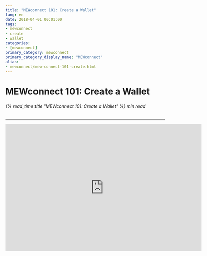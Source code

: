 ```yaml
---
title: "MEWconnect 101: Create a Wallet"
lang: en
date: 2018-04-01 00:01:00
tags:
- mewconnect
- create
- wallet
categories:
- [mewconnect]
primary_category: mewconnect
primary_category_display_name: "MEWconnect"
alias:
- mewconnect/mew-connect-101-create.html
---
```


# __MEWconnect 101: Create a Wallet__
###### {% read_time title "MEWconnect 101: Create a Wallet" %} min read
***

<iframe width="619" height="400" src="https://www.youtube.com/embed/p2q6qrcKtj8" frameborder="0" allow="accelerometer; autoplay; encrypted-media; gyroscope; picture-in-picture" allowfullscreen></iframe>

